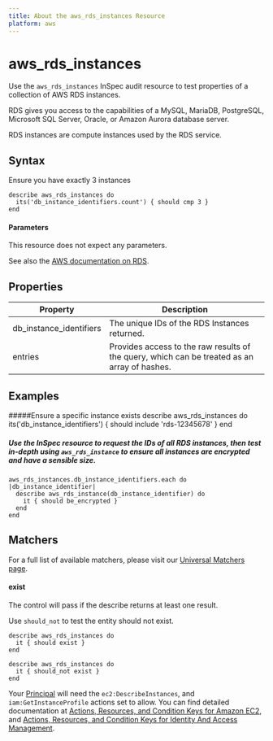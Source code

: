 ```yaml
---
title: About the aws_rds_instances Resource
platform: aws
---
```


# aws\_rds\_instances

Use the `aws_rds_instances` InSpec audit resource to test properties of a collection of AWS RDS instances.

RDS gives you access to the capabilities of a MySQL, MariaDB, PostgreSQL, Microsoft SQL Server, Oracle, or Amazon Aurora database server.

RDS instances are compute instances used by the RDS service.

## Syntax

 Ensure you have exactly 3 instances

    describe aws_rds_instances do
      its('db_instance_identifiers.count') { should cmp 3 }
    end
    
#### Parameters

This resource does not expect any parameters.

See also the [AWS documentation on RDS](https://docs.aws.amazon.com/AWSEC2/latest/UserGuide/AmazonRDS.html).

## Properties

|Property                     | Description|
| ---                         | --- |
|db\_instance\_identifiers    | The unique IDs of the RDS Instances returned. |
|entries                      | Provides access to the raw results of the query, which can be treated as an array of hashes. |
   
## Examples

#####Ensure a specific instance exists
    describe aws_rds_instances do
      its('db_instance_identifiers') { should include 'rds-12345678' }
    end

##### Use the InSpec resource to request the IDs of all RDS instances, then test in-depth using `aws_rds_instance` to ensure all instances are encrypted and have a sensible size.
    aws_rds_instances.db_instance_identifiers.each do |db_instance_identifier|
      describe aws_rds_instance(db_instance_identifier) do
        it { should be_encrypted }
      end
    end

## Matchers

For a full list of available matchers, please visit our [Universal Matchers page](https://www.inspec.io/docs/reference/matchers/). 

#### exist

The control will pass if the describe returns at least one result.

Use `should_not` to test the entity should not exist.

    describe aws_rds_instances do
      it { should exist }
    end
      
    describe aws_rds_instances do
      it { should_not exist }
    end

Your [Principal](https://docs.aws.amazon.com/IAM/latest/UserGuide/intro-structure.html#intro-structure-principal) will need the `ec2:DescribeInstances`, and `iam:GetInstanceProfile` actions set to allow.
You can find detailed documentation at [Actions, Resources, and Condition Keys for Amazon EC2](https://docs.aws.amazon.com/IAM/latest/UserGuide/list_amazonec2.html), and [Actions, Resources, and Condition Keys for Identity And Access Management](https://docs.aws.amazon.com/IAM/latest/UserGuide/list_identityandaccessmanagement.html).
